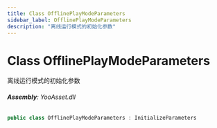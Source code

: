 ```yaml
---
title: Class OfflinePlayModeParameters
sidebar_label: OfflinePlayModeParameters
description: "离线运行模式的初始化参数"
---
```

# Class OfflinePlayModeParameters
离线运行模式的初始化参数

###### **Assembly**: YooAsset.dll

```csharp title="Declaration"
public class OfflinePlayModeParameters : InitializeParameters
```
